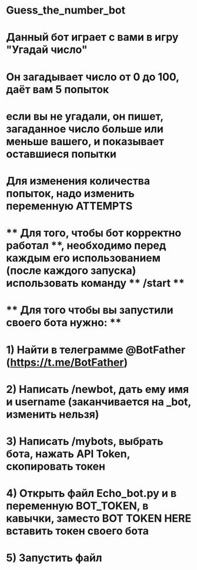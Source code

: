 # **Guess_the_number_bot**
#
# Данный бот играет с вами в игру "Угадай число"
# Он загадывает число от 0 до 100, даёт вам 5 попыток
# если вы не угадали, он пишет, загаданное число больше или меньше вашего, и показывает оставшиеся попытки
#
# Для изменения количества попыток, надо изменить переменную ATTEMPTS
# ** Для того, чтобы бот корректно работал **, необходимо перед каждым его использованием (после каждого запуска) использовать команду ** /start **
#
#
#
# ** Для того чтобы вы запустили своего бота нужно: **
# 1) Найти в телеграмме @BotFather (https://t.me/BotFather)
# 2) Написать /newbot, дать ему имя и username (заканчивается на _bot, изменить нельзя)
# 3) Написать /mybots, выбрать бота, нажать API Token, скопировать токен
# 4) Открыть файл Echo_bot.py и в переменную BOT_TOKEN, в кавычки, заместо BOT TOKEN HERE вставить токен своего бота
# 5) Запустить файл